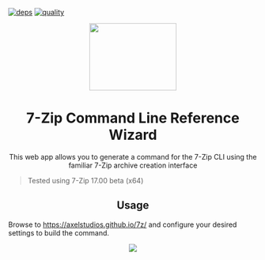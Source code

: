 [![deps][deps]][deps-url]
[![quality][quality]][quality-url]

<div align="center">
  <img width="176" height="136" vspace="" hspace="25" src="https://cdn.rawgit.com/axelstudios/7z/fd13e3c8/icon.svg">
  <h1>7-Zip Command Line Reference Wizard</h1>
  <p>This web app allows you to generate a command for the 7-Zip CLI using the familiar 7-Zip archive creation interface<p>
</div>

> Tested using 7-Zip 17.00 beta (x64)

<h2 align="center">Usage</h2>

Browse to https://axelstudios.github.io/7z/ and configure your desired settings to build the command.

<div align="center">
  <img src="http://i.imgur.com/dIFfkTY.png">
</div>

[deps]: https://david-dm.org/axelstudios/7z.svg
[deps-url]: https://david-dm.org/axelstudios/7z

[quality]: https://www.bithound.io/github/axelstudios/7z/badges/score.svg
[quality-url]: https://www.bithound.io/github/axelstudios/7z

